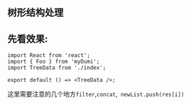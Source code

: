 ## 树形结构处理

## 先看效果:

```tsx
import React from 'react';
import { Foo } from 'myDumi';
import TreeData from './index';

export default () => <TreeData />;
```

<API src="./index.tsx"></API>

这里需要注意的几个地方`filter`,`concat`,` newList.push(res[i])`
